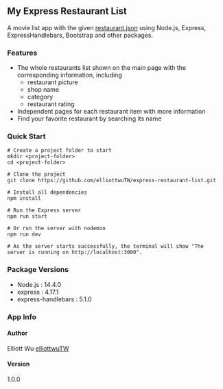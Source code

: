 ## My Express Restaurant List
A movie list app with the given [restaurant.json](https://drive.google.com/open?id=1W-BD9-c8zJRYCwAD8yhqQdLwcUdN8GZi) using Node.js, Express, ExpressHandlebars, Bootstrap and other packages.


### Features
- The whole restaurants list shown on the main page with the corresponding information, including
  - restaurant picture
  - shop name
  - category
  - restaurant rating
- Independent pages for each restaurant item with more information
- Find your favorite restaurant by searching its name


### Quick Start
```
# Create a project folder to start
mkdir <project-folder>
cd <project-folder>

# Clone the project
git clone https://github.com/elliottwuTW/express-restaurant-list.git

# Install all dependencies
npm install

# Run the Express server
npm run start

# Or run the server with nodemon
npm run dev

# As the server starts successfully, the terminal will show "The server is running on http://localhost:3000".
```

### Package Versions
- Node.js : 14.4.0
- express : 4.17.1
- express-handlebars : 5.1.0


### App Info
#### Author
Elliott Wu [elliottwuTW](https://github.com/elliottwuTW)

#### Version
1.0.0
